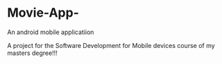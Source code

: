 # Movie-App-
An android mobile applicatiion

A project for the Software Development for Mobile devices course of my masters degree!!! 
